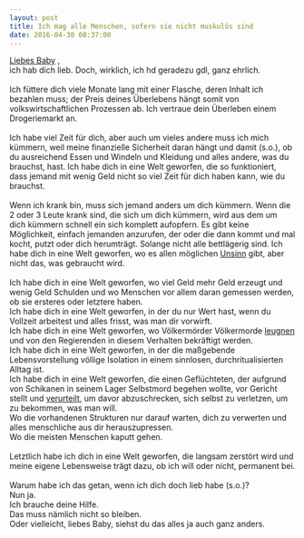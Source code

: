 ```yaml
---
layout: post
title: Ich mag alle Menschen, sofern sie nicht muskulös sind
date: 2016-04-30 08:37:00
---
```


[Liebes Baby](https://grillmoebel.github.io/2016/01/17/eightysixth-post/) , <br>
ich hab dich lieb. Doch, wirklich, ich hd geradezu gdl, ganz ehrlich.<br><br>
Ich füttere dich viele Monate lang mit einer Flasche, deren Inhalt ich bezahlen muss; der Preis deines Überlebens hängt somit von volkswirtschaftlichen Prozessen ab. Ich vertraue dein Überleben einem Drogeriemarkt an.<br><br>
Ich habe viel Zeit für dich, aber auch um vieles andere muss ich mich kümmern, weil meine finanzielle Sicherheit daran hängt und damit (s.o.), ob du ausreichend Essen und Windeln und Kleidung und alles andere, was du brauchst, hast. Ich habe dich in eine Welt geworfen, die so funktioniert, dass jemand mit wenig Geld nicht so viel Zeit für dich haben kann, wie du brauchst.<br><br>
Wenn ich krank bin, muss sich jemand anders um dich kümmern. Wenn die 2 oder 3 Leute krank sind, die sich um dich kümmern, wird aus dem um dich kümmern schnell ein sich komplett aufopfern. Es gibt keine Möglichkeit, einfach jemanden anzurufen, der oder die dann kommt und mal kocht, putzt oder dich herumträgt. Solange nicht alle bettlägerig sind. Ich habe dich in eine Welt geworfen, wo es allen möglichen [Unsinn](https://de.wikipedia.org/wiki/Parlamentarisches_Regierungssystem) gibt, aber nicht das, was gebraucht wird.<br><br>
Ich habe dich in eine Welt geworfen, wo viel Geld mehr Geld erzeugt und wenig Geld Schulden und wo Menschen vor allem daran gemessen werden, ob sie ersteres oder letztere haben.<br>
Ich habe dich in eine Welt geworfen, in der du nur Wert hast, wenn du Vollzeit arbeitest und alles frisst, was man dir vorwirft. <br>
Ich habe dich in eine Welt geworfen, wo Völkermörder Völkermorde [leugnen](http://www.sueddeutsche.de/politik/eu-parlament-martin-sonneborn-nennt-erdoan-im-eu-parlament-den-irren-vom-bosporus-1.2973454) und von den Regierenden in diesem Verhalten bekräftigt werden.<br>
Ich habe dich in eine Welt geworfen, in der die maßgebende Lebensvorstellung völlige Isolation in einem sinnlosen, durchritualisierten Alltag ist.<br>
Ich habe dich in eine Welt geworfen, die einen Geflüchteten, der aufgrund von Schikanen in seinem Lager Selbstmord begehen wollte, vor Gericht stellt und [verurteilt](http://derstandard.at/2000035019147/Fluechtling-auf-Nauru-wegen-versuchten-Selbstmords-verurteilt), um davor abzuschrecken, sich selbst zu verletzen, um zu bekommen, was man will.<br>Wo die vorhandenen Strukturen nur darauf warten, dich zu verwerten und alles menschliche aus dir herauszupressen.<br>
Wo die meisten Menschen kaputt gehen.<br><br>
Letztlich habe ich dich in eine Welt geworfen, die langsam zerstört wird und meine eigene Lebensweise trägt dazu, ob ich will oder nicht, permanent bei.<br><br>
Warum habe ich das getan, wenn ich dich doch lieb habe (s.o.)?<br>
Nun ja.<br>
Ich brauche deine Hilfe. <br>
Das muss nämlich nicht so bleiben.<br>
Oder vielleicht, liebes Baby, siehst du das alles ja auch ganz anders.
